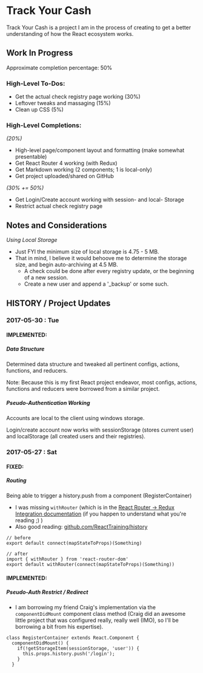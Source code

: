 # Track Your Cash

Track Your Cash is a project I am in the process of creating to get a better understanding of how the React ecosystem works.

## Work In Progress

Approximate completion percentage: 50%

### High-Level To-Dos:

  - Get the actual check registry page working (30%)
  - Leftover tweaks and massaging (15%)
  - Clean up CSS (5%)

### High-Level Completions:

*(20%)*

  - High-level page/component layout and formatting (make somewhat presentable)
  - Get React Router 4 working (with Redux)
  - Get Markdown working (2 components; 1 is local-only)
  - Get project uploaded/shared on GitHub

*(30% += 50%)*

  - Get Login/Create account working with session- and local- Storage
  - Restrict actual check registry page

## Notes and Considerations

  _Using Local Storage_
  - Just FYI the minimum size of local storage is 4.75 - 5 MB.
  - That in mind, I believe it would behoove me to determine the storage size, and begin auto-archiving at 4.5 MB.
    - A check could be done after every registry update, or the beginning of a new session.
    - Create a new user and append a '_backup' or some such.

## HISTORY / Project Updates

### 2017-05-30 : Tue

#### IMPLEMENTED:

##### Data Structure

Determined data structure and tweaked all pertinent configs, actions, functions, and reducers.

Note: Because this is my first React project endeavor, most configs, actions, functions and reducers were borrowed from a similar project.

##### Pseudo-Authentication Working

Accounts are local to the client using windows storage.

Login/create account now works with sessionStorage (stores current user) and localStorage (all created users and their registries).

### 2017-05-27 : Sat

#### FIXED:

##### Routing
Being able to trigger a history.push from a component (RegisterContainer)
  - I was missing `withRouter` (which is in the [React Router -> Redux Integration documentation](https://reacttraining.com/react-router/web/guides/redux-integration) (if you happen to understand what you're reading ;) )
  - Also good reading: [github.com/ReactTraining/history](https://github.com/ReactTraining/history)
```
// before
export default connect(mapStateToProps)(Something)

// after
import { withRouter } from 'react-router-dom'
export default withRouter(connect(mapStateToProps)(Something))
```

#### IMPLEMENTED:

##### Pseudo-Auth Restrict / Redirect
  - I am borrowing my friend Craig's implementation via the `componentDidMount` component class method (Craig did an awesome little project that was configured really, really well (IMO), so I'll be borrowing a bit from his expertise).
```
class RegisterContainer extends React.Component {
  componentDidMount() {
    if(!getStorageItem(sessionStorage, 'user')) {
      this.props.history.push('/login');
    }
  }
```
